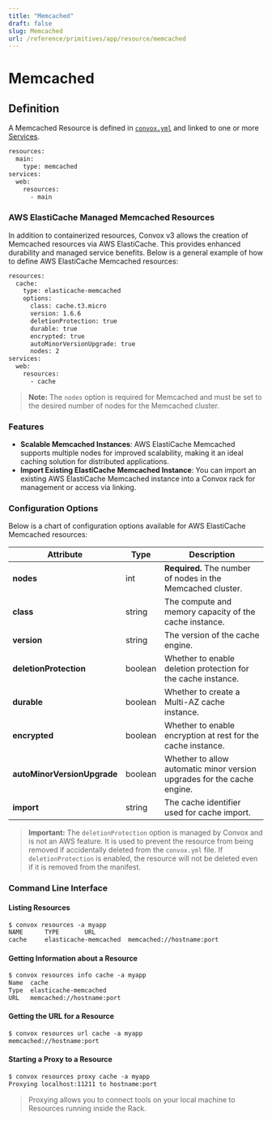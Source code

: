 ```yaml
---
title: "Memcached"
draft: false
slug: Memcached
url: /reference/primitives/app/resource/memcached
---
```

# Memcached

## Definition

A Memcached Resource is defined in [```convox.yml```](/configuration/convox-yml) and linked to one or more [Services](/reference/primitives/app/service).

```html
resources:
  main:
    type: memcached
services:
  web:
    resources:
      - main
```


### AWS ElastiCache Managed Memcached Resources

In addition to containerized resources, Convox v3 allows the creation of Memcached resources via AWS ElastiCache. This provides enhanced durability and managed service benefits. Below is a general example of how to define AWS ElastiCache Memcached resources:

```html
resources:
  cache:
    type: elasticache-memcached
    options:
      class: cache.t3.micro
      version: 1.6.6
      deletionProtection: true
      durable: true
      encrypted: true
      autoMinorVersionUpgrade: true
      nodes: 2
services:
  web:
    resources:
      - cache
```

> **Note:** The `nodes` option is required for Memcached and must be set to the desired number of nodes for the Memcached cluster.

### Features

- **Scalable Memcached Instances**: AWS ElastiCache Memcached supports multiple nodes for improved scalability, making it an ideal caching solution for distributed applications.
- **Import Existing ElastiCache Memcached Instance**: You can import an existing AWS ElastiCache Memcached instance into a Convox rack for management or access via linking.

### Configuration Options

Below is a chart of configuration options available for AWS ElastiCache Memcached resources:

| Attribute                   | Type    | Description                                                                                         |
| --------------------------- | ------- | --------------------------------------------------------------------------------------------------- |
| **nodes**                   | int     | **Required.** The number of nodes in the Memcached cluster.                                          |
| **class**                   | string  | The compute and memory capacity of the cache instance.                                               |
| **version**                 | string  | The version of the cache engine.                                                                     |
| **deletionProtection**      | boolean | Whether to enable deletion protection for the cache instance.                                        |
| **durable**                 | boolean | Whether to create a Multi-AZ cache instance.                                                         |
| **encrypted**               | boolean | Whether to enable encryption at rest for the cache instance.                                         |
| **autoMinorVersionUpgrade** | boolean | Whether to allow automatic minor version upgrades for the cache engine.                              |
| **import**                  | string  | The cache identifier used for cache import.                                                          |



> **Important:** The `deletionProtection` option is managed by Convox and is not an AWS feature. It is used to prevent the resource from being removed if accidentally deleted from the `convox.yml` file. If `deletionProtection` is enabled, the resource will not be deleted even if it is removed from the manifest.

### Command Line Interface

#### Listing Resources
```html
$ convox resources -a myapp
NAME      TYPE       URL
cache     elasticache-memcached  memcached://hostname:port
```

#### Getting Information about a Resource
```html
$ convox resources info cache -a myapp
Name  cache
Type  elasticache-memcached
URL   memcached://hostname:port
```

#### Getting the URL for a Resource
```html
$ convox resources url cache -a myapp
memcached://hostname:port
```

#### Starting a Proxy to a Resource
```html
$ convox resources proxy cache -a myapp
Proxying localhost:11211 to hostname:port
```
> Proxying allows you to connect tools on your local machine to Resources running inside the Rack.

